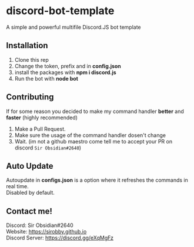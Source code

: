 # discord-bot-template
A simple and powerful multifile Discord.JS bot template

## Installation

1. Clone this rep
2. Change the token, prefix and in **config.json**
3. install the packages with **npm i discord.js**
4. Run the bot with **node bot**

## Contributing

If for some reason you decided to make my command handler **better** and **faster** (highly recommended)
1. Make a Pull Request.
2. Make sure the usage of the command handler dosen't change
3. Wait. (im not a github maestro come tell me to accept your PR on discord `Sir Obsidian#2640`)

## Auto Update

Autoupdate in **configs.json** is a option where it refreshes the commands in real time.\
Disabled by default.

## Contact me!

Discord: Sir Obsidian#2640\
Website: https://sirobby.github.io \
Discord Server: https://discord.gg/eXqMgFz
